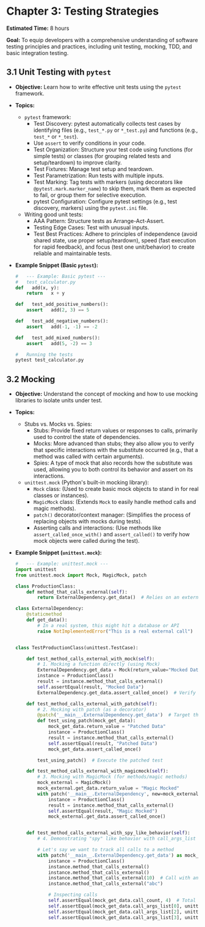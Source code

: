 # Chapter 3: Testing Strategies

**Estimated Time:** 8 hours

**Goal:** To equip developers with a comprehensive understanding of software testing principles and practices, including unit testing, mocking, TDD, and basic integration testing.

## 3.1 Unit Testing with `pytest`

- **Objective:** Learn how to write effective unit tests using the `pytest` framework.

- **Topics:**

  - `pytest` framework:
    - Test Discovery: pytest automatically collects test cases by identifying files (e.g., `test_*.py` or `*_test.py`) and functions (e.g., `test_*` or `*_test`).
    - Use `assert` to verify conditions in your code.
    - Test Organization: Structure your test code using functions (for simple tests) or classes (for grouping related tests and setup/teardown) to improve clarity.
    - Test Fixtures: Manage test setup and teardown.
    - Test Parametrization: Run tests with multiple inputs.
    - Test Marking: Tag tests with markers (using decorators like `@pytest.mark.marker_name`) to skip them, mark them as expected to fail, or group them for selective execution.
    - pytest Configuration: Configure pytest settings (e.g., test discovery, markers) using the `pytest.ini` file.
  - Writing good unit tests:
    - AAA Pattern: Structure tests as Arrange-Act-Assert.
    - Testing Edge Cases: Test with unusual inputs.
    - Test Best Practices: Adhere to principles of independence (avoid shared state, use proper setup/teardown), speed (fast execution for rapid feedback), and focus (test one unit/behavior) to create reliable and maintainable tests.

- **Example Snippet (Basic `pytest`):**

    ```python
    #   --- Example: Basic pytest ---
    #   test_calculator.py
    def   add(x, y):
        return   x + y

    def   test_add_positive_numbers():
        assert   add(2, 3) == 5

    def   test_add_negative_numbers():
        assert   add(-1, -1) == -2

    def   test_add_mixed_numbers():
        assert   add(5, -2) == 3
    ```

    ```bash
    #   Running the tests
    pytest test_calculator.py
    ```

## 3.2 Mocking

- **Objective:** Understand the concept of mocking and how to use mocking libraries to isolate units under test.

- **Topics:**

  - Stubs vs. Mocks vs. Spies:
    - Stubs: Provide fixed return values or responses to calls, primarily used to control the state of dependencies.
    - Mocks: More advanced than stubs; they also allow you to verify that specific interactions with the substitute occurred (e.g., that a method was called with certain arguments).
    - Spies: A type of mock that also records how the substitute was used, allowing you to both control its behavior and assert on its interactions.
  - `unittest.mock` (Python's built-in mocking library):
    - `Mock` class: (Used to create basic mock objects to stand in for real classes or instances).
    - `MagicMock` class: (Extends `Mock` to easily handle method calls and magic methods).
    - `patch()` decorator/context manager: (Simplifies the process of replacing objects with mocks during tests).
    - Asserting calls and interactions: (Use methods like `assert_called_once_with()` and `assert_called()` to verify how mock objects were called during the test).

- **Example Snippet (`unittest.mock`):**

    ```python
    #   --- Example: unittest.mock ---
    import unittest
    from unittest.mock import Mock, MagicMock, patch

    class ProductionClass:
        def method_that_calls_external(self):
            return ExternalDependency.get_data()  # Relies on an external component

    class ExternalDependency:
        @staticmethod
        def get_data():
            # In a real system, this might hit a database or API
            raise NotImplementedError("This is a real external call")


    class TestProductionClass(unittest.TestCase):

        def test_method_calls_external_with_mock(self):
            # 1. Mocking a function directly (using Mock)
            ExternalDependency.get_data = Mock(return_value="Mocked Data")
            instance = ProductionClass()
            result = instance.method_that_calls_external()
            self.assertEqual(result, "Mocked Data")
            ExternalDependency.get_data.assert_called_once()  # Verify it was called

        def test_method_calls_external_with_patch(self):
            # 2. Mocking with patch (as a decorator)
            @patch('__main__.ExternalDependency.get_data')  # Target the full path
            def test_using_patch(mock_get_data):
                mock_get_data.return_value = "Patched Data"
                instance = ProductionClass()
                result = instance.method_that_calls_external()
                self.assertEqual(result, "Patched Data")
                mock_get_data.assert_called_once()

            test_using_patch()  # Execute the patched test

        def test_method_calls_external_with_magicmock(self):
            # 3. Mocking with MagicMock (for methods/magic methods)
            mock_external = MagicMock()
            mock_external.get_data.return_value = "Magic Mocked"
            with patch('__main__.ExternalDependency', new=mock_external):
                instance = ProductionClass()
                result = instance.method_that_calls_external()
                self.assertEqual(result, "Magic Mocked")
                mock_external.get_data.assert_called_once()


        def test_method_calls_external_with_spy_like_behavior(self):
            # 4. Demonstrating "spy" like behavior with call_args_list

            # Let's say we want to track all calls to a method
            with patch('__main__.ExternalDependency.get_data') as mock_get_data:
                instance = ProductionClass()
                instance.method_that_calls_external()
                instance.method_that_calls_external()
                instance.method_that_calls_external(10)  # Call with an argument
                instance.method_that_calls_external("abc")

                # Inspecting calls
                self.assertEqual(mock_get_data.call_count, 4)  # Total calls
                self.assertEqual(mock_get_data.call_args_list[0], unittest.mock.call()) # First call
                self.assertEqual(mock_get_data.call_args_list[2], unittest.mock.call(10)) # Call with arg
                self.assertEqual(mock_get_data.call_args_list[3], unittest.mock.call("abc"))
    ```
